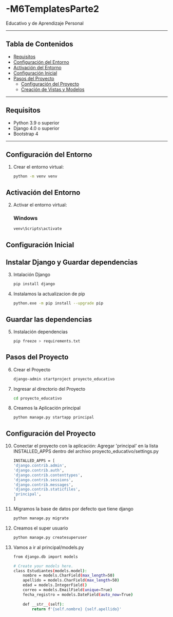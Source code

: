 # -M6TemplatesParte2
Educativo y de Aprendizaje Personal

---

## Tabla de Contenidos
- [Requisitos](#requisitos)
- [Configuración del Entorno](#configuración-del-entorno)
- [Activación del Entorno](#Activación-del-Entorno)
- [Configuración Inicial](#configuración-inicial)
- [Pasos del Proyecto](#pasos-del-proyecto)
  - [Configuración del Proyecto](#configuración-del-proyecto)
  - [Creación de Vistas y Modelos](#creación-de-vistas-y-modelos)
 

---

## Requisitos

- Python 3.9 o superior
- Django 4.0 o superior
- Bootstrap 4

---

## Configuración del Entorno

1. Crear el entorno virtual:
   ```bash
   python -m venv venv


## Activación del Entorno

2. Activar el entorno virtual:
    ### Windows
    ```bash
    venv\Scripts\activate

## Configuración Inicial
## Instalar Django y Guardar dependencias

3. Intalación Django
    ```bash
    pip install django

4. Instalamos la actualizacion de pip
    ```bash
    python.exe -m pip install --upgrade pip


## Guardar las dependencias
5. Instalación dependencias
    ```bash
   pip freeze > requirements.txt

## Pasos del Proyecto
6. Crear el Proyecto
    ```bash
    django-admin startproject proyecto_educativo

7. Ingresar al directorio del Proyecto
    ```bash
    cd proyecto_educativo

8. Creamos la Aplicación principal
    ```bash
    python manage.py startapp principal

## Configuración del Proyecto

10. Conectar el proyecto con la aplicación: Agregar 'principal' en la lista INSTALLED_APPS dentro del archivo proyecto_educativo/settings.py

    ```bash
    INSTALLED_APPS = [
    'django.contrib.admin',
    'django.contrib.auth',
    'django.contrib.contenttypes',
    'django.contrib.sessions',
    'django.contrib.messages',
    'django.contrib.staticfiles',
    'principal',
    ]

11. Migramos la base de datos por defecto que tiene django
    ```bash
    python manage.py migrate

12. Creamos el super usuario
    ```bash
    python manage.py createsuperuser

13. Vamos a ir al principal/models.py

    ```bash
    from django.db import models

    # Create your models here.
    class Estudiantes(models.model):
        nombre = models.CharField(max_length=50)
        apellido = models.CharField(max_length=50)
        edad = models.IntegerField()
        correo = models.EmailField(unique=True)
        fecha_registro = models.DateField(auto_now=True)
        
        def __str__(self):
            return f'{self.nombre} {self.apellido}'


